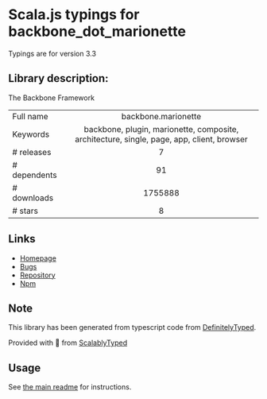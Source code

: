 
# Scala.js typings for backbone_dot_marionette

Typings are for version 3.3

## Library description:
The Backbone Framework

|                    |                 |
| ------------------ | :-------------: |
| Full name          | backbone.marionette |
| Keywords           | backbone, plugin, marionette, composite, architecture, single, page, app, client, browser |
| # releases         | 7 |
| # dependents       | 91 |
| # downloads        | 1755888 |
| # stars            | 8 |

## Links
- [Homepage](https://marionettejs.com/)
- [Bugs](https://github.com/marionettejs/backbone.marionette/issues)
- [Repository](https://github.com/marionettejs/backbone.marionette)
- [Npm](https://www.npmjs.com/package/backbone.marionette)
    


## Note
This library has been generated from typescript code from [DefinitelyTyped](https://definitelytyped.org).

Provided with :purple_heart: from [ScalablyTyped](https://github.com/oyvindberg/ScalablyTyped)

## Usage
See [the main readme](../../readme.md) for instructions.


